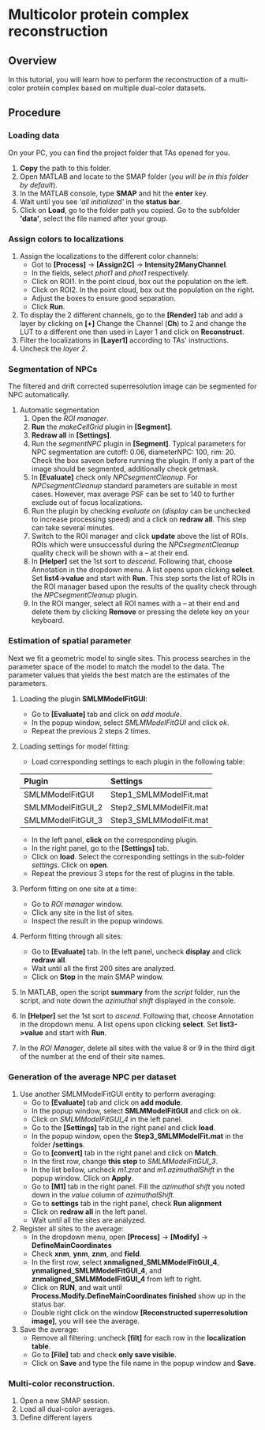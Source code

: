 # Multicolor protein complex reconstruction

## Overview

In this tutorial, you will learn how to perform the reconstruction of a multi-color protein complex based on multiple dual-color datasets.

## Procedure

### Loading data
On your PC, you can find the project folder that TAs opened for you.
1. **Copy** the path to this folder.
2. Open MATLAB and locate to the SMAP folder (_you will be in this folder by default_).
3. In the MATLAB console, type **SMAP** and hit the **enter** key.
4. Wait until you see _'all initialized'_ in the **status bar**.
5. Click on **Load**, go to the folder path you copied. Go to the subfolder **'data'**, select the file named after your group.

### Assign colors to localizations
1. Assign the localizations to the different color channels:
	* Got to **[Process]** -> **[Assign2C]** -> **Intensity2ManyChannel**.
	* In the fields, select _phot1_ and _phot1_ respectively.
	* Click on ROI1. In the point cloud, box out the population on the left.
	* Click on ROI2. In the point cloud, box out the population on the right.
	* Adjust the boxes to ensure good separation.
	* Click **Run**.
2. To display the 2 different channels, go to the **[Render]** tab and add a layer by clicking on **[+]** Change the Channel (**Ch**) to 2 and change the LUT to a different one than used in Layer 1
and click on **Reconstruct**.
3. Filter the localizations in **[Layer1]** according to TAs' instructions.
4. Uncheck the _layer 2_.

### Segmentation of NPCs
The filtered and drift corrected superresolution image can be segmented for NPC automatically.
1. Automatic segmentation
	1. Open the _ROI manager_.
	2. **Run** the _makeCellGrid_ plugin in **[Segment]**.
	3. **Redraw all** in **[Settings]**.
	4. Run the _segmentNPC_ plugin in **[Segment]**. Typical parameters for NPC
	segmentation are cutoff: 0.06, diameterNPC: 100, rim: 20. Check the box saveon
	before running the plugin. If only a part of the image should be segmented,
	additionally check getmask.
	5. In **[Evaluate]** check only _NPCsegmentCleanup_. For _NPCsegmentCleanup_ standard
	parameters are suitable in most cases. However, max average PSF can be set to
	140 to further exclude out of focus localizations.
	6. Run the plugin by checking _evaluate on_ (_display_ can be unchecked to increase
	processing speed) and a click on **redraw all**. This step can take several minutes.
	7. Switch to the ROI manager and click **update** above the list of ROIs. ROIs which were
	unsuccessful during the _NPCsegmentCleanup_ quality check will be shown with a – at
	their end.
	8. In **[Helper]** set the 1st sort to _descend_. Following that, choose Annotation in the dropdown menu. A list opens upon clicking **select**. Set **list4->value** and start with **Run**.
	This step sorts the list of ROIs in the ROI manager based upon the results of the
	quality check through the _NPCsegmentCleanup_ plugin.
	9. In the ROI manger, select all ROI names with a – at their end and delete them by
	clicking **Remove** or pressing the delete key on your keyboard.

### Estimation of spatial parameter
Next we fit a geometric model to single sites. This process searches in the parameter space of the model to match the model to the data. The parameter values that yields the best match are the estimates of the parameters.
1. Loading the plugin **SMLMModelFitGUI**:
	* Go to **[Evaluate]** tab and click on *add module*.
	* In the popup window, select _SMLMModelFitGUI_ and click *ok*.
	* Repeat the previous 2 steps 2 times.
2. Loading settings for model fitting:
	* Load corresponding settings to each plugin in the following table:

	| Plugin | Settings |
	| :------- | :---- |
	| SMLMModelFitGUI | Step1_SMLMModelFit.mat |
	| SMLMModelFitGUI_2 | Step2_SMLMModelFit.mat |
	| SMLMModelFitGUI_3 | Step3_SMLMModelFit.mat |

	* In the left panel, **click** on the corresponding plugin.
	* In the right panel, go to the **[Settings]** tab.
	* Click on **load**. Select the corresponding settings in the sub-folder _settings_. Click on **open**.
	* Repeat the previous 3 steps for the rest of plugins in the table.

3. Perform fitting on one site at a time:
	* Go to _ROI manager_ window.
	* Click any site in the list of sites.
	* Inspect the result in the popup windows.
4. Perform fitting through all sites:
	* Go to **[Evaluate]** tab. In the left panel, uncheck **display** and click **redraw all**.
	* Wait until all the first 200 sites are analyzed.
	* Click on **Stop** in the main SMAP window.
5. In MATLAB, open the script **summary** from the _script_ folder, run the script, and note down the _azimuthal shift_ displayed in the console.
6. In **[Helper]** set the 1st sort to _ascend_. Following that, choose Annotation in the dropdown menu. A list opens upon clicking **select**. Set **list3->value** and start with **Run**.
7. In the _ROI Manager_, delete all sites with the value 8 or 9 in the third digit of the number at the end of their site names.

### Generation of the average NPC per dataset
1. Use another SMLMModelFitGUI entity to perform averaging:
	* Go to **[Evaluate]** tab and click on **add module**.
	* In the popup window, select **SMLMModelFitGUI** and click on ok.
	* Click on *SMLMModelFitGUI_4* in the left panel.
	* Go to the **[Settings]** tab in the right panel and click **load**.
	* In the popup window, open the **Step3_SMLMModelFit.mat** in the folder **/settings**.
	* Go to **[convert]** tab in the right panel and click on **Match**.
	* In the first row, change **this step** to _SMLMModelFitGUI_3_.
	* In the list bellow, uncheck _m1.zrot_ and _m1.azimuthalShift_ in the popup window. Click on **Apply**.
	* Go to **[M1]** tab in the right panel. Fill the _azimuthal shift_ you noted down in the _value_ column of _azimuthalShift_.
	* Go to **settings** tab in the right panel, check **Run alignment**
	* Click on **redraw all** in the left panel.
	* Wait until all the sites are analyzed.
2. Register all sites to the average:
	* In the dropdown menu, open **[Process]** -> **[Modify]** -> **DefineMainCoordinates**
	* Check **xnm**, **ynm**, **znm**, and **field**.
	* In the first row, select **xnmaligned_SMLMModelFitGUI_4**, **ynmaligned_SMLMModelFitGUI_4**, and **znmaligned_SMLMModelFitGUI_4** from left to right.
	* Click on **RUN**, and wait until **Process.Modify.DefineMainCoordinates finished** show up in the status bar.
	* Double right click on the window **[Reconstructed superresolution image]**, you will see the average.
3. Save the average:
	* Remove all filtering: uncheck **[filt]** for each row in the **localization table**.
	* Go to **[File]** tab and check **only save visible**.
	* Click on **Save** and type the file name in the popup window and **Save**.

### Multi-color reconstruction.
1. Open a new SMAP session.
2. Load all dual-color averages.
3. Define different layers
